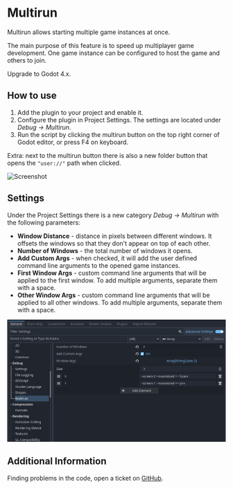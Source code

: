# Multirun

Multirun allows starting multiple game instances at once.

The main purpose of this feature is to speed up multiplayer game development. One game instance can be configured to host the game and others to join.

Upgrade to Godot 4.x.

## How to use

1. Add the plugin to your project and enable it.
2. Configure the plugin in Project Settings. The settings are located under *Debug → Multirun*.
3. Run the script by clicking the multirun button on the top right corner of Godot editor, or press F4 on keyboard.

Extra: next to the multirun button there is also a new folder button that opens the `"user://"` path when clicked.

![Screenshot](screenshots/MultirunPreview.png)

## Settings

Under the Project Settings there is a new category *Debug → Multirun* with the following parameters:
* **Window Distance** - distance in pixels between different windows. It offsets the windows so that they don't appear on top of each other.
* **Number of Windows** - the total number of windows it opens.
* **Add Custom Args** - when checked, it will add the user defined command line arguments to the opened game instances.
* **First Window Args** - custom command line arguments that will be applied to the first window. To add multiple arguments, separate them with a space.
* **Other Window Args** - custom command line arguments that will be applied to all other windows. To add multiple arguments, separate them with a space.

![Screenshot](screenshots/MultirunSettings.png)

## Additional Information

Finding problems in the code, open a ticket on [GitHub](https://github.com/xiezi5160/MultirunForGodot4/issues).

